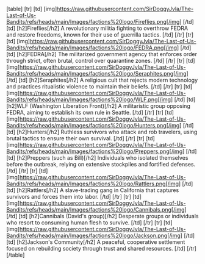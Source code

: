 [table]
[tr]
[td] [img]https://raw.githubusercontent.com/SirDoggyJvla/The-Last-of-Us-Bandits/refs/heads/main/Images/factions%20logo/Fireflies.png[/img] [/td]
[td] [h2]Fireflies[/h2]
A revolutionary militia fighting to overthrow FEDRA and restore freedoms, known for their use of guerrilla tactics. [/td]
[/tr]
[tr]
[td] [img]https://raw.githubusercontent.com/SirDoggyJvla/The-Last-of-Us-Bandits/refs/heads/main/Images/factions%20logo/FEDRA.png[/img] [/td]
[td] [h2]FEDRA[/h2]
The militarized government agency that enforces order through strict, often brutal, control over quarantine zones. [/td]
[/tr]
[tr]
[td] [img]https://raw.githubusercontent.com/SirDoggyJvla/The-Last-of-Us-Bandits/refs/heads/main/Images/factions%20logo/Seraphites.png[/img] [/td]
[td] [h2]Seraphites[/h2]
A religious cult that rejects modern technology and practices ritualistic violence to maintain their beliefs. [/td]
[/tr]
[tr]
[td] [img]https://raw.githubusercontent.com/SirDoggyJvla/The-Last-of-Us-Bandits/refs/heads/main/Images/factions%20logo/WLF.png[/img] [/td]
[td] [h2]WLF (Washington Liberation Front)[/h2]
A militaristic group opposing FEDRA, aiming to establish its own rule in Seattle. [/td]
[/tr]
[tr]
[td] [img]https://raw.githubusercontent.com/SirDoggyJvla/The-Last-of-Us-Bandits/refs/heads/main/Images/factions%20logo/Hunters.png[/img] [/td]
[td] [h2]Hunters[/h2]
Ruthless survivors who attack and rob travelers, using brutal tactics to ensure their own survival. [/td]
[/tr]
[tr]
[td] [img]https://raw.githubusercontent.com/SirDoggyJvla/The-Last-of-Us-Bandits/refs/heads/main/Images/factions%20logo/Preppers.png[/img] [/td]
[td] [h2]Preppers (such as Bill)[/h2]
Individuals who isolated themselves before the outbreak, relying on extensive stockpiles and fortified defenses. [/td]
[/tr]
[tr]
[td] [img]https://raw.githubusercontent.com/SirDoggyJvla/The-Last-of-Us-Bandits/refs/heads/main/Images/factions%20logo/Rattlers.png[/img] [/td]
[td] [h2]Rattlers[/h2]
A slave-trading gang in California that captures survivors and forces them into labor. [/td]
[/tr]
[tr]
[td] [img]https://raw.githubusercontent.com/SirDoggyJvla/The-Last-of-Us-Bandits/refs/heads/main/Images/factions%20logo/Cannibals.png[/img] [/td]
[td] [h2]Cannibals (David's group)[/h2]
Desperate groups or individuals who resort to consuming human flesh to survive. [/td]
[/tr]
[tr]
[td] [img]https://raw.githubusercontent.com/SirDoggyJvla/The-Last-of-Us-Bandits/refs/heads/main/Images/factions%20logo/Jackson.png[/img] [/td]
[td] [h2]Jackson's Community[/h2]
A peaceful, cooperative settlement focused on rebuilding society through trust and shared resources. [/td]
[/tr]
[/table]
